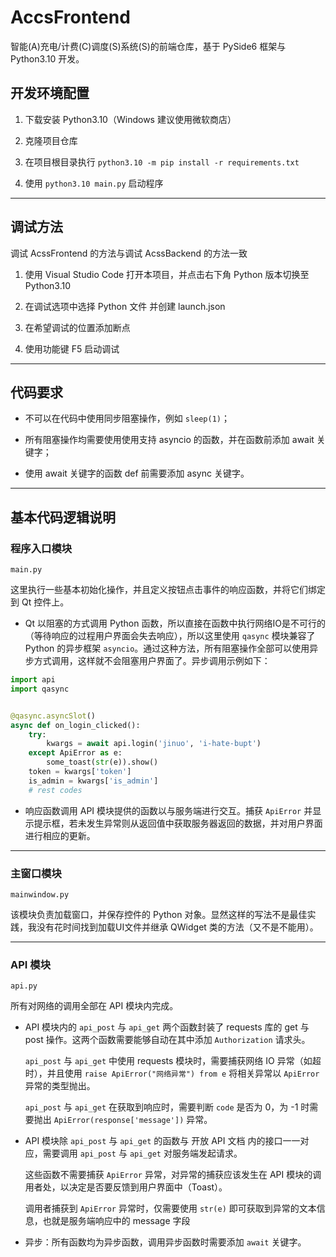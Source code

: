 # AccsFrontend

智能(A)充电/计费(C)调度(S)系统(S)的前端仓库，基于 PySide6 框架与 Python3.10 开发。

## 开发环境配置

1. 下载安装 Python3.10（Windows 建议使用微软商店）

2. 克隆项目仓库

3. 在项目根目录执行 `python3.10 -m pip install -r requirements.txt`

4. 使用 `python3.10 main.py` 启动程序

---

## 调试方法

调试 AcssFrontend 的方法与调试 AcssBackend 的方法一致

1. 使用 Visual Studio Code 打开本项目，并点击右下角 Python 版本切换至 Python3.10

2. 在调试选项中选择 Python 文件 并创建 launch.json

3. 在希望调试的位置添加断点

4. 使用功能键 F5 启动调试

---

## 代码要求

- 不可以在代码中使用同步阻塞操作，例如 `sleep(1)`；

- 所有阻塞操作均需要使用使用支持 asyncio 的函数，并在函数前添加 await 关键字；

- 使用 await 关键字的函数 def 前需要添加 async 关键字。

---

## 基本代码逻辑说明

### 程序入口模块

`main.py`

这里执行一些基本初始化操作，并且定义按钮点击事件的响应函数，并将它们绑定到 Qt 控件上。

- Qt 以阻塞的方式调用 Python 函数，所以直接在函数中执行网络IO是不可行的（等待响应的过程用户界面会失去响应），所以这里使用 `qasync` 模块兼容了 Python 的异步框架 `asyncio`。通过这种方法，所有阻塞操作全部可以使用异步方式调用，这样就不会阻塞用户界面了。异步调用示例如下：

```python
import api
import qasync


@qasync.asyncSlot()
async def on_login_clicked():
    try:
        kwargs = await api.login('jinuo', 'i-hate-bupt')
    except ApiError as e:
        some_toast(str(e)).show()
    token = kwargs['token']
    is_admin = kwargs['is_admin']
    # rest codes
```

- 响应函数调用 API 模块提供的函数以与服务端进行交互。捕获 `ApiError` 并显示提示框，若未发生异常则从返回值中获取服务器返回的数据，并对用户界面进行相应的更新。

---

### 主窗口模块

`mainwindow.py`

该模块负责加载窗口，并保存控件的 Python 对象。显然这样的写法不是最佳实践，我没有花时间找到加载UI文件并继承 QWidget 类的方法（又不是不能用）。

---

### API 模块

`api.py`

所有对网络的调用全部在 API 模块内完成。

- API 模块内的 `api_post` 与 `api_get` 两个函数封装了 requests 库的 get 与 post 操作。这两个函数需要能够自动在其中添加 `Authorization` 请求头。

  `api_post` 与 `api_get` 中使用 requests 模块时，需要捕获网络 IO 异常（如超时），并且使用 `raise ApiError("网络异常") from e` 将相关异常以 `ApiError` 异常的类型抛出。

  `api_post` 与 `api_get` 在获取到响应时，需要判断 `code` 是否为 0，为 -1 时需要抛出 `ApiError(response['message'])` 异常。

- API 模块除 `api_post` 与 `api_get` 的函数与 开放 API 文档 内的接口一一对应，需要调用 `api_post` 与 `api_get` 对服务端发起请求。

  这些函数不需要捕获 `ApiError` 异常，对异常的捕获应该发生在 API 模块的调用者处，以决定是否要反馈到用户界面中（Toast）。

  调用者捕获到 `ApiError` 异常时，仅需要使用 `str(e)` 即可获取到异常的文本信息，也就是服务端响应中的 message 字段

- 异步：所有函数均为异步函数，调用异步函数时需要添加 `await` 关键字。
